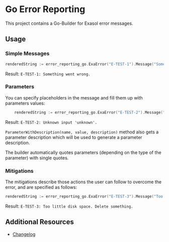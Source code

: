 # Go Error Reporting

This project contains a Go-Builder for Exasol error messages.

## Usage

### Simple Messages

```go
renderedString := error_reporting_go.ExaError("E-TEST-1").Message("Something went wrong.").String()
```

Result: `E-TEST-1: Something went wrong.`

### Parameters

You can specify placeholders in the message and fill them up with parameters values:

```go
	renderedString := error_reporting_go.ExaError("E-TEST-2").Message("Unknown input {{input}}.").Parameter("input", "unknown").String()
```

Result: `E-TEST-2: Unknown input 'unknown'.`

`ParameterWithDescription(name, value, description)` method also gets a parameter description which will be used to generate a parameter description.

The builder automatically quotes parameters (depending on the type of the parameter) with single quotes.

### Mitigations

The mitigations describe those actions the user can follow to overcome the error, and are specified as follows:

```go
renderedString := error_reporting_go.ExaError("E-TEST-3").Message("Too little disk space.").Mitigation("Delete something.").String()
```

Result: `E-TEST-3: Too little disk space. Delete something.`

## Additional Resources

* [Changelog](doc/changes/changelog.md)